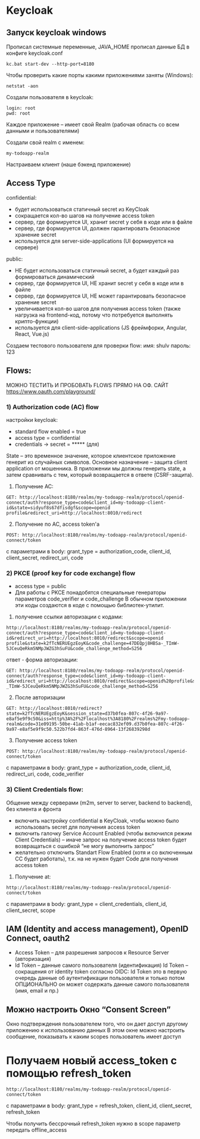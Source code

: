 # Keycloak

## Запуск keycloak windows

Прописал системные переменные, JAVA_HOME
прописал данные БД в конфиге keycloak.conf

```shell
kc.bat start-dev --http-port=8180
```

Чтобы проверить какие порты какими приложениями заняты (Windows):
```shell
netstat -aon
```

Создали пользователя в keycloak:
```shell
login: root
pwd: root
```

Каждое приложение – имеет свой Realm (рабочая область со всем данными и пользователями)

Создали свой realm с именем:
```shell
my-todoapp-realm
```

Настраиваем клиент (наше бэкенд приложение)

## **Access Type**

confidential:
- будет использоваться статичный secret из KeyCloak
- сокращается кол-во шагов на получение access token
- сервер, где формируется UI, хранит secret у себя в коде или в файле
- сервер, где формируется UI, должен гарантировать безопасное хранение secret
- используется для server-side-applications (UI формируется на сервере)

public:
- НЕ будет использоваться статичный secret, а будет каждый раз формироваться динамический
- сервер, где формируется UI, НЕ хранит secret у себя в коде или в файле
- сервер, где формируется UI, НЕ может гарантировать безопасное хранение secret
- увеличивается кол-во шагов для получения access token (также нагрузка на frontend-код, потому что потребуется выполнять крипто-функции)
- используется для client-side-applications (JS фреймфорки, Angular, React, Vue.js)

Создаем тестового пользователя для проверки flow:
имя: shulv
пароль: 123

## Flows:

МОЖНО ТЕСТИТЬ И ПРОБОВАТЬ FLOWS ПРЯМО НА ОФ. САЙТ https://www.oauth.com/playground/

### 1) Authorization code (AC) flow
настройки keycloak:
- standard flow enabled = true
- access type = confidential
- credentials -> secret = ***** (для)

State – это временное значение, которое клиентское приложение генерит из случайных символов.
Основное назначение – защита client application от мошенника.
В приложении мы должны генерить state, а затем сравнивать с тем, который возвращается в ответе (CSRF-защита).
1) Получение AC:
```
GET: http://localhost:8180/realms/my-todoapp-realm/protocol/openid-connect/auth?response_type=code&client_id=my-todoapp-client-id&state=sidyuf8s67dfisdgf&scope=openid profile&redirect_uri=http://localhost:8010/redirect
```
2) Получение по AC, access token'а
```
POST: http://localhost:8180/realms/my-todoapp-realm/protocol/openid-connect/token
```
с параметрами в body: grant_type = authorization_code, client_id, client_secret, redirect_uri, code

### 2) PKCE (proof key for code exchange) flow
- access type = public
- Для работы с PKCE понадобятся специальные генераторы параметров code_verifier и code_challenge
  В обычном приложении эти коды создаются в коде с помощью библиотек-утилит.
1) получение ссылки авторизации с кодами:
```
http://localhost:8180/realms/my-todoapp-realm/protocol/openid-connect/auth?response_type=code&client_id=my-todoapp-client-id&redirect_uri=http://localhost:8010/redirect&scope=openid profile&state=k2fTcNERUEgzEoyK&code_challenge=47DEQpj8HBSa-_TImW-5JCeuQeRkm5NMpJWZG3hSuFU&code_challenge_method=S256
```
ответ - форма авторизации:
```
GET: http://localhost:8180/realms/my-todoapp-realm/protocol/openid-connect/auth?response_type=code&client_id=my-todoapp-client-id&redirect_uri=http://localhost:8010/redirect&scope=openid%20profile&state=k2fTcNERUEgzEoyK&code_challenge=47DEQpj8HBSa-_TImW-5JCeuQeRkm5NMpJWZG3hSuFU&code_challenge_method=S256
```

2) После авторизации
```
GET: http://localhost:8010/redirect?state=k2fTcNERUEgzEoyK&session_state=d37b0fea-807c-4f26-9a97-e8af5e9f9c50&iss=http%3A%2F%2Flocalhost%3A8180%2Frealms%2Fmy-todoapp-realm&code=31e09195-50be-41ab-b1af-eecac832ef09.d37b0fea-807c-4f26-9a97-e8af5e9f9c50.522b7fd4-863f-476d-8964-13f26839298d
```
3) Получение access token
```
POST: http://localhost:8180/realms/my-todoapp-realm/protocol/openid-connect/token
```
с параметрами в body: grant_type = authorization_code, client_id, redirect_uri, code, code_verifier

### 3) Client Credentials flow:
Общение между серверами (m2m, server to server, backend to backend), без клиента и фронта
- включить настройку confidential в KeyCloak, чтобы можно было использовать secret для получения access token
- включить галочку Service Account Enabled (чтобы включился режим Client Credentials) – иначе запрос на получение access token будет возвращаться с ошибкой “не могу выполнить запрос”
- желательно отключить Standart Flow Enabled (хотя и со включенным CC будет работать), т.к. на не нужен будет Code для получения access token

1) Получение at:
```
http://localhost:8180/realms/my-todoapp-realm/protocol/openid-connect/token
```
с параметрами в body: grant_type = client_credentials, client_id, client_secret, scope

## IAM (Identity and access management), OpenID Connect, oauth2
- Access Token – для разрешения запросов к Resource Server (авторизация)
- Id Token – данные самого пользователя (идентификация)
Id Token – сокращения от identity token
согласно OIDC: Id Token это в первую очередь данные об аутентификации пользователя 
и только потом ОПЦИОНАЛЬНО он может содержать данные самого пользователя (имя, email и пр.)

## Можно настроить Окно “Consent Screen”
Окно подтверждения пользователем того, что он дает доступ другому приложению к использованию данных
В этом окне можно настроить сообщение, показывать к каким scopes пользователь имеет доступ

# Получаем новый access_token с помощью refresh_token
```
http://localhost:8180/realms/my-todoapp-realm/protocol/openid-connect/token
```
с параметрами в body: grant_type = refresh_token, client_id, client_secret, refresh_token

Чтобы получить бессрочный refresh_token нужно в scope параметр передать offline_access